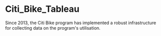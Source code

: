 # Citi_Bike_Tableau
Since 2013, the Citi Bike program has implemented a robust infrastructure for collecting data on the program's utilisation. 
